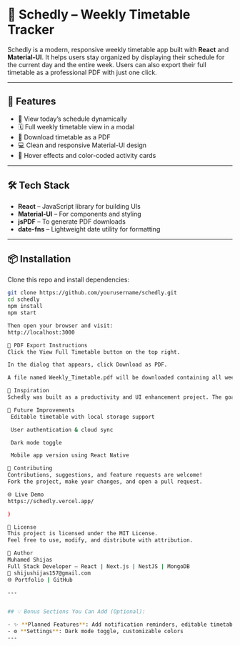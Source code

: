 # 📅 Schedly – Weekly Timetable Tracker

Schedly is a modern, responsive weekly timetable app built with **React** and **Material-UI**. It helps users stay organized by displaying their schedule for the current day and the entire week. Users can also export their full timetable as a professional PDF with just one click.

---

## 🚀 Features

- 📆 View today’s schedule dynamically
- 🗓️ Full weekly timetable view in a modal
- 📄 Download timetable as a PDF
- 💻 Clean and responsive Material-UI design
- 🎨 Hover effects and color-coded activity cards

---


## 🛠 Tech Stack

- **React** – JavaScript library for building UIs
- **Material-UI** – For components and styling
- **jsPDF** – To generate PDF downloads
- **date-fns** – Lightweight date utility for formatting

---

## 📦 Installation

Clone this repo and install dependencies:

```bash
git clone https://github.com/yourusername/schedly.git
cd schedly
npm install
npm start

Then open your browser and visit:
http://localhost:3000

📄 PDF Export Instructions
Click the View Full Timetable button on the top right.

In the dialog that appears, click Download as PDF.

A file named Weekly_Timetable.pdf will be downloaded containing all weekly schedules.

🧠 Inspiration
Schedly was built as a productivity and UI enhancement project. The goal was to create a beautiful and functional schedule app using React, styled-components, and PDF generation for practical use cases.

🔮 Future Improvements
 Editable timetable with local storage support

 User authentication & cloud sync

 Dark mode toggle

 Mobile app version using React Native

🙌 Contributing
Contributions, suggestions, and feature requests are welcome!
Fork the project, make your changes, and open a pull request.

🌐 Live Demo
https://schedly.vercel.app/

)

📃 License
This project is licensed under the MIT License.
Feel free to use, modify, and distribute with attribution.

👤 Author
Muhamed Shijas
Full Stack Developer – React | Next.js | NestJS | MongoDB
📧 shijushijas157@gmail.com
🌐 Portfolio | GitHub

---


## 💡 Bonus Sections You Can Add (Optional):

- ✨ **Planned Features**: Add notification reminders, editable timetable, local storage saving
- ⚙️ **Settings**: Dark mode toggle, customizable colors
---

